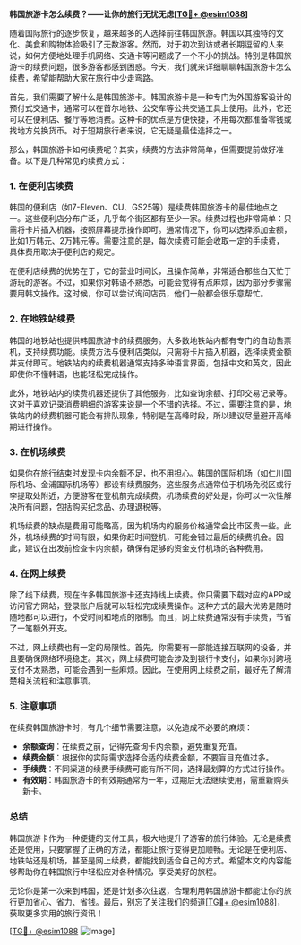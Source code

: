 **韩国旅游卡怎么续费？——让你的旅行无忧无虑[[TG💪+ @esim1088](https://t.me/s/esim1088)]**

随着国际旅行的逐步恢复，越来越多的人选择前往韩国旅游。韩国以其独特的文化、美食和购物体验吸引了无数游客。然而，对于初次到访或者长期逗留的人来说，如何方便地处理手机网络、交通卡等问题成了一个不小的挑战。特别是韩国旅游卡的续费问题，很多游客都感到困惑。今天，我们就来详细聊聊韩国旅游卡怎么续费，希望能帮助大家在旅行中少走弯路。

首先，我们需要了解什么是韩国旅游卡。韩国旅游卡是一种专门为外国游客设计的预付式交通卡，通常可以在首尔地铁、公交车等公共交通工具上使用。此外，它还可以在便利店、餐厅等地消费。这种卡的优点是方便快捷，不用每次都准备零钱或找地方兑换货币。对于短期旅行者来说，它无疑是最佳选择之一。

那么，韩国旅游卡如何续费呢？其实，续费的方法非常简单，但需要提前做好准备。以下是几种常见的续费方式：

### 1. 在便利店续费

韩国的便利店（如7-Eleven、CU、GS25等）是续费韩国旅游卡的最佳地点之一。这些便利店分布广泛，几乎每个街区都有至少一家。续费过程也非常简单：只需将卡片插入机器，按照屏幕提示操作即可。通常情况下，你可以选择添加金额，比如1万韩元、2万韩元等。需要注意的是，每次续费可能会收取一定的手续费，具体费用取决于便利店的规定。

在便利店续费的优势在于，它的营业时间长，且操作简单，非常适合那些白天忙于游玩的游客。不过，如果你对韩语不熟悉，可能会觉得有点麻烦，因为部分步骤需要用韩文操作。这时候，你可以尝试询问店员，他们一般都会很乐意帮忙。

### 2. 在地铁站续费

韩国的地铁站也提供韩国旅游卡的续费服务。大多数地铁站内都有专门的自动售票机，支持续费功能。续费方法与便利店类似，只需将卡片插入机器，选择续费金额并支付即可。地铁站内的续费机器通常支持多种语言界面，包括中文和英文，因此即使你不懂韩语，也能轻松完成操作。

此外，地铁站内的续费机器还提供了其他服务，比如查询余额、打印交易记录等。这对于喜欢记录消费明细的游客来说是一个不错的选择。不过，需要注意的是，地铁站内的续费机器可能会有排队现象，特别是在高峰时段，所以建议尽量避开高峰期进行操作。

### 3. 在机场续费

如果你在旅行结束时发现卡内余额不足，也不用担心。韩国的国际机场（如仁川国际机场、金浦国际机场等）都设有续费服务。这些服务点通常位于机场免税区或行李提取处附近，方便游客在登机前完成续费。机场续费的好处是，你可以一次性解决所有问题，包括购买纪念品、办理退税等。

机场续费的缺点是费用可能略高，因为机场内的服务价格通常会比市区贵一些。此外，机场续费的时间有限，如果你赶时间登机，可能会错过最后的续费机会。因此，建议在出发前检查卡内余额，确保有足够的资金支付机场的各种费用。

### 4. 在网上续费

除了线下续费，现在许多韩国旅游卡还支持线上续费。你只需要下载对应的APP或访问官方网站，登录账户后就可以轻松完成续费操作。这种方式的最大优势是随时随地都可以进行，不受时间和地点的限制。而且，网上续费通常没有手续费，节省了一笔额外开支。

不过，网上续费也有一定的局限性。首先，你需要有一部能连接互联网的设备，并且要确保网络环境稳定。其次，网上续费可能会涉及到银行卡支付，如果你对跨境支付不太熟悉，可能会遇到一些麻烦。因此，在使用网上续费之前，最好先了解清楚相关流程和注意事项。

### 5. 注意事项

在续费韩国旅游卡时，有几个细节需要注意，以免造成不必要的麻烦：

- **余额查询**：在续费之前，记得先查询卡内余额，避免重复充值。
- **续费金额**：根据你的实际需求选择合适的续费金额，不要盲目充值过多。
- **手续费**：不同渠道的续费手续费可能有所不同，选择最划算的方式进行操作。
- **有效期**：韩国旅游卡的有效期通常为一年，过期后无法继续使用，需重新购买新卡。

### 总结

韩国旅游卡作为一种便捷的支付工具，极大地提升了游客的旅行体验。无论是续费还是使用，只要掌握了正确的方法，都能让旅行变得更加顺畅。无论是在便利店、地铁站还是机场，甚至是网上续费，都能找到适合自己的方式。希望本文的内容能够帮助你在韩国旅行中轻松应对各种情况，享受美好的旅程。

无论你是第一次来到韩国，还是计划多次往返，合理利用韩国旅游卡都能让你的旅行更加省心、省力、省钱。最后，别忘了关注我们的频道[[TG💪+ @esim1088](https://t.me/s/esim1088)]，获取更多实用的旅行资讯！

[[TG💪+ @esim1088](https://t.me/s/esim1088) ![Image](https://i.postimg.cc/4NQfJmqS/Snipaste-2025-05-13-00-14-12.png)]